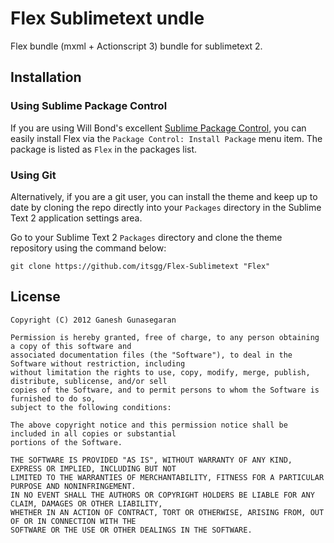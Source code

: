 # Flex Sublimetext undle

Flex bundle (mxml + Actionscript 3) bundle for sublimetext 2.

## Installation

### Using Sublime Package Control

If you are using Will Bond's excellent [Sublime Package Control](http://wbond.net/sublime_packages/package_control),
you can easily install Flex via the `Package Control: Install Package` menu item.
The package is listed as `Flex` in the packages list.

### Using Git

Alternatively, if you are a git user, you can install the theme and keep up to date by cloning the repo directly
into your `Packages` directory in the Sublime Text 2 application settings area.

Go to your Sublime Text 2 `Packages` directory and clone the theme repository using the command below:

    git clone https://github.com/itsgg/Flex-Sublimetext "Flex"

## License

    Copyright (C) 2012 Ganesh Gunasegaran

    Permission is hereby granted, free of charge, to any person obtaining a copy of this software and
    associated documentation files (the "Software"), to deal in the Software without restriction, including
    without limitation the rights to use, copy, modify, merge, publish, distribute, sublicense, and/or sell
    copies of the Software, and to permit persons to whom the Software is furnished to do so,
    subject to the following conditions:

    The above copyright notice and this permission notice shall be included in all copies or substantial
    portions of the Software.

    THE SOFTWARE IS PROVIDED "AS IS", WITHOUT WARRANTY OF ANY KIND, EXPRESS OR IMPLIED, INCLUDING BUT NOT
    LIMITED TO THE WARRANTIES OF MERCHANTABILITY, FITNESS FOR A PARTICULAR PURPOSE AND NONINFRINGEMENT.
    IN NO EVENT SHALL THE AUTHORS OR COPYRIGHT HOLDERS BE LIABLE FOR ANY CLAIM, DAMAGES OR OTHER LIABILITY,
    WHETHER IN AN ACTION OF CONTRACT, TORT OR OTHERWISE, ARISING FROM, OUT OF OR IN CONNECTION WITH THE
    SOFTWARE OR THE USE OR OTHER DEALINGS IN THE SOFTWARE.
